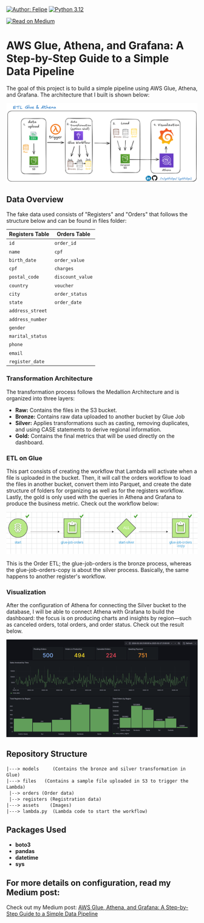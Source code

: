 [![Author: Felipe](https://img.shields.io/badge/Author-Felipe%20Machado-blue?style=flat-square)](https://www.linkedin.com/in/getfelipe/) [![Python 3.12](https://img.shields.io/badge/Python-3.12-blue?style=flat-square&logo=python)](https://www.python.org/downloads/release/python-3120/)

[![Read on Medium](https://img.shields.io/badge/Read%20on-Medium-black?style=flat-square&logo=medium)](https://medium.com/@getfelipe/aws-glue-athena-and-grafana-a-step-by-step-guide-to-a-simple-data-pipeline-2280fdc41326)

# AWS Glue, Athena, and Grafana: A Step-by-Step Guide to a Simple Data Pipeline

The goal of this project is to build a simple pipeline using AWS Glue, Athena, and Grafana. The architecture that I built is shown below:

![etl-architecture](assets/finalGlue.png)

## Data Overview

The fake data used consists of "Registers" and "Orders" that follows the structure below and can be found in files folder:

| **Registers Table** | **Orders Table** |
| ------------------- | ---------------- |
| `id`                | `order_id`       |
| `name`              | `cpf`            |
| `birth_date`        | `order_value`    |
| `cpf`               | `charges`        |
| `postal_code`       | `discount_value` |
| `country`           | `voucher`        |
| `city`              | `order_status`   |
| `state`             | `order_date`     |
| `address_street`    |
| `address_number`    |
| `gender`            |
| `marital_status`    |
| `phone`             |
| `email`             |
| `register_date`     |

### Transformation Architecture

The transformation process follows the Medallion Architecture and is organized into three layers:

- **Raw:** Contains the files in the S3 bucket.
- **Bronze:** Contains raw data uploaded to another bucket by Glue Job
- **Silver:** Applies transformations such as casting, removing duplicates, and using CASE statements to derive regional information.
- **Gold:** Contains the final metrics that will be used directly on the dashboard.

### ETL on Glue

This part consists of creating the workflow that Lambda will activate when a file is uploaded in the bucket.
Then, it will call the orders workflow to load the files in another bucket, convert them into Parquet, and create the date structure of folders for organizing as well as for the registers workflow. Lastly, the gold is only used with the queries in Athena and Grafana to produce the business metric. Check out the workflow below:

![etl-glue](assets/etl-glue.png)

This is the Order ETL; the glue-job-orders is the bronze process, whereas the glue-job-orders-copy is about the silver process. Basically, the same happens to another register's workflow.

### Visualization

After the configuration of Athena for connecting the Silver bucket to the database, I will be able to connect Athena with Grafana to build the dashboard: the focus is on producing charts and insights by region—such as canceled orders, total orders, and order status.
Check out the result below.

![grafana-dashboard](assets/finaldash.png)

## Repository Structure

```
|---> models     (Contains the bronze and silver transformation in Glue)
|---> files   (Contains a sample file uploaded in S3 to trigger the Lambda)
 |--> orders (Order data)
 |--> registers (Registration data)
|---> assets    (Images)
|---> lambda.py  (Lambda code to start the workflow)
```

## Packages Used

- **boto3**
- **pandas**
- **datetime**
- **sys**

## For more details on configuration, read my Medium post:

Check out my Medium post: [AWS Glue, Athena, and Grafana: A Step-by-Step Guide to a Simple Data Pipeline](https://medium.com/@getfelipe/aws-glue-athena-and-grafana-a-step-by-step-guide-to-a-simple-data-pipeline-2280fdc41326)

